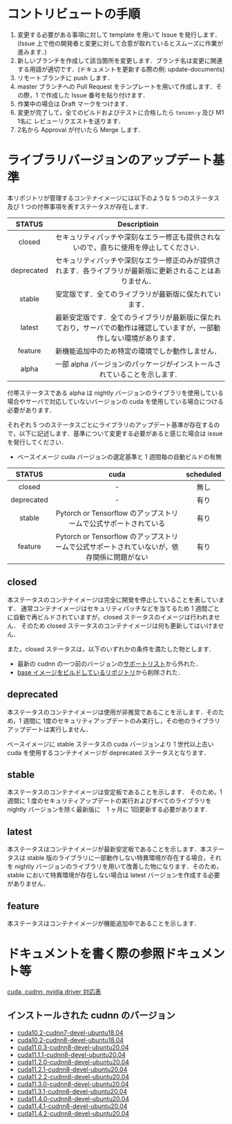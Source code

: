 # コントリビュートの手順

1. 変更する必要がある事項に対して template を用いて Issue を発行します．(Issue 上で他の開発者と変更に対して合意が取れているとスムーズに作業が進みます．)
2. 新しいブランチを作成して該当箇所を変更します．ブランチ名は変更に関連する用語が適切です．(ドキュメントを更新する際の例: update-documents)
3. リモートブランチに push します．
4. master ブランチへの Pull Request をテンプレートを用いて作成します．その際，1 で作成した Issue 番号を貼り付けます．
5. 作業中の場合は Draft マークをつけます．
6. 変更が完了して，全てのビルドおよびテストに合格したら `tenzen-y` 及び M1 1名に レビューリクエストを送ります．
7. 2名から Approval が付いたら Merge します．

# ライブラリバージョンのアップデート基準

本リポジトリが管理するコンテナイメージには以下のような 5 つのステータス及び 1 つの付帯事項を表すステータスが存在します．

|  STATUS  |Descriptioin|
|:--------:|:----------:|
|  closed  |セキュリティパッチや深刻なエラー修正も提供されないので，直ちに使用を停止してください．|
|deprecated|セキュリティパッチや深刻なエラー修正のみが提供されます．各ライブラリが最新版に更新されることはありません．|
|  stable  |安定版です．全てのライブラリが最新版に保たれています．|
|  latest  |最新安定版です．全てのライブラリが最新版に保たれており，サーバでの動作は確認していますが，一部動作しない環境があります．|
|  feature |新機能追加中のため特定の環境でしか動作しません．|
|   alpha  |一部 alpha バージョンのパッケージがインストールされていることを示します.|

付帯ステータスである alpha は nightly バージョンのライブラリを使用している場合やサーバで対応していないバージョンの cuda を使用している場合につける必要があります．


それぞれ 5 つのステータスごとにライブラリのアップデート基準が存在するので，以下に記述します．基準について変更する必要があると感じた場合は issue を発行してください．

- ベースイメージ cuda バージョンの選定基準と 1 週間毎の自動ビルドの有無

|  STATUS  |                                     cuda                                      |scheduled|
|:--------:|:-----------------------------------------------------------------------------:|:-------:|
|  closed  |                                       -                                       |   無し   |
|deprecated|                                       -                                       |   有り   |
|  stable  |           Pytorch or Tensorflow のアップストリームで公式サポートされている           |   有り   |
| feature  |Pytorch or Tensorflow のアップストリームで公式サポートされていないが，依存関係に問題がない |   有り   |


## closed

本ステータスのコンテナイメージは完全に開発を停止していることを表しています．
通常コンテナイメージはセキュリティパッチなどを当てるため 1 週間ごとに自動で再ビルドされていますが，closed ステータスのイメージは行われません．
そのため closed ステータスのコンテナイメージは何も更新してはいけません．

また，closed ステータスは，以下のいずれかの条件を満たした物とします．

- 最新の cudnn の一つ前のバージョンの[サポートリスト](https://docs.nvidia.com/deeplearning/cudnn/support-matrix/index.html)から外れた．
- [base イメージをビルドしているリポジトリ](https://gitlab.com/nvidia/container-images/cuda)から削除された．


## deprecated

本ステータスのコンテナイメージは使用が非推奨であることを示します．そのため，1 週間に 1度のセキュリティアップデートのみ実行し，その他のライブラリアップデートは実行しません．

ベースイメージに stable ステータスの cuda バージョンより 1 世代以上古い cuda を使用するコンテナイメージが deprecated ステータスとなります．

## stable

本ステータスのコンテナイメージは安定板であることを示します． そのため，1 週間に 1 度のセキュリティアップデートの実行およびすべてのライブラリを nightly バージョンを除く最新版に　1 ヶ月に 1回更新する必要があります.

## latest

本ステータスはコンテナイメージが最新安定板であることを示します．本ステータスは stable 版のライブラリに一部動作しない特異環境が存在する場合，それを nightly バージョンのライブラリを用いて改善した物になります．そのため，stable において特異環境が存在しない場合は latest バージョンを作成する必要がありません．

## feature

本ステータスはコンテナイメージが機能追加中であることを示します．

# ドキュメントを書く際の参照ドキュメント等

[cuda, cudnn, nvidia driver 対応表](https://docs.nvidia.com/deeplearning/cudnn/support-matrix/index.html)

## インストールされた cudnn のバージョン

- [cuda10.2-cudnn7-devel-ubuntu18.04](https://gitlab.com/nvidia/container-images/cuda/-/blob/master/dist/10.2/ubuntu1804/devel/cudnn7/Dockerfile#L6)
- [cuda10.2-cudnn8-devel-ubuntu18.04](https://gitlab.com/nvidia/container-images/cuda/-/blob/master/dist/10.2/ubuntu1804/devel/cudnn8/Dockerfile#L6)
- [cuda11.0.3-cudnn8-devel-ubuntu20.04](https://gitlab.com/nvidia/container-images/cuda/-/blob/master/dist/11.0.3/ubuntu2004/devel/cudnn8/Dockerfile#L6)
- [cuda11.1.1-cudnn8-devel-ubuntu20.04](https://gitlab.com/nvidia/container-images/cuda/-/blob/master/dist/11.1.1/ubuntu2004/devel/cudnn8/Dockerfile#L6)
- [cuda11.2.0-cudnn8-devel-ubuntu20.04](https://gitlab.com/nvidia/container-images/cuda/-/blob/master/dist/11.2.0/ubuntu2004/devel/cudnn8/Dockerfile#L6)
- [cuda11.2.1-cudnn8-devel-ubuntu20.04](https://gitlab.com/nvidia/container-images/cuda/-/blob/master/dist/11.2.1/ubuntu2004/devel/cudnn8/Dockerfile#L6)
- [cuda11.2.2-cudnn8-devel-ubuntu20.04](https://gitlab.com/nvidia/container-images/cuda/-/blob/master/dist/11.2.2/ubuntu2004/devel/cudnn8/Dockerfile#L6)
- [cuda11.3.0-cudnn8-devel-ubuntu20.04](https://gitlab.com/nvidia/container-images/cuda/-/blob/master/dist/11.3.0/ubuntu2004/devel/cudnn8/Dockerfile#L6)
- [cuda11.3.1-cudnn8-devel-ubuntu20.04](https://gitlab.com/nvidia/container-images/cuda/-/blob/master/dist/11.3.1/ubuntu2004/devel/cudnn8/Dockerfile#L6)
- [cuda11.4.0-cudnn8-devel-ubuntu20.04](https://gitlab.com/nvidia/container-images/cuda/-/blob/master/dist/11.4.0/ubuntu2004/devel/cudnn8/Dockerfile#L6)
- [cuda11.4.1-cudnn8-devel-ubuntu20.04](https://gitlab.com/nvidia/container-images/cuda/-/blob/master/dist/11.4.1/ubuntu2004/devel/cudnn8/Dockerfile#L6)
- [cuda11.4.2-cudnn8-devel-ubuntu20.04](https://gitlab.com/nvidia/container-images/cuda/-/blob/master/dist/11.4.2/ubuntu2004/devel/cudnn8/Dockerfile#L6)
